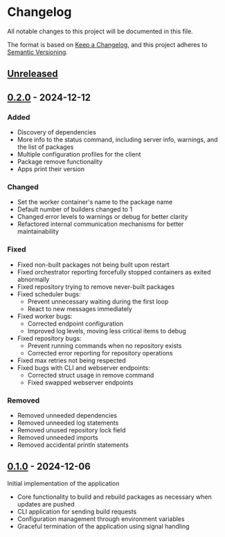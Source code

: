 # Changelog

All notable changes to this project will be documented in this file.

The format is based on [Keep a Changelog](https://keepachangelog.com/en/1.1.0/),
and this project adheres to [Semantic Versioning](https://semver.org/spec/v2.0.0.html).

## [Unreleased]

## [0.2.0] - 2024-12-12

### Added

- Discovery of dependencies
- More info to the status command, including server info, warnings, and the list of packages
- Multiple configuration profiles for the client
- Package remove functionality
- Apps print their version

### Changed

- Set the worker container's name to the package name
- Default number of builders changed to 1
- Changed error levels to warnings or debug for better clarity
- Refactored internal communication mechanisms for better maintainability

### Fixed

- Fixed non-built packages not being built upon restart
- Fixed orchestrator reporting forcefully stopped containers as exited abnormally
- Fixed repository trying to remove never-built packages
- Fixed scheduler bugs:
    - Prevent unnecessary waiting during the first loop
    - React to new messages immediately
- Fixed worker bugs:
    - Corrected endpoint configuration
    - Improved log levels, moving less critical items to debug
- Fixed repository bugs:
    - Prevent running commands when no repository exists
    - Corrected error reporting for repository operations
- Fixed max retries not being respected
- Fixed bugs with CLI and webserver endpoints:
    - Corrected struct usage in remove command
    - Fixed swapped webserver endpoints

### Removed

- Removed unneeded dependencies
- Removed unneeded log statements
- Removed unused repository lock field
- Removed unneeded imports
- Removed accidental println statements

## [0.1.0] - 2024-12-06

Initial implementation of the application

- Core functionality to build and rebuild packages as necessary when updates are pushed
- CLI application for sending build requests
- Configuration management through environment variables
- Graceful termination of the application using signal handling

[Unreleased]: https://git.techmayhem.net/techMayhem/archie/compare/v0.2.0...HEAD
[0.2.0]: https://git.techmayhem.net/techMayhem/archie/compare/v0.1.0...v0.2.0
[0.1.0]: https://git.techmayhem.net/techMayhem/archie/releases/tag/v0.1.0